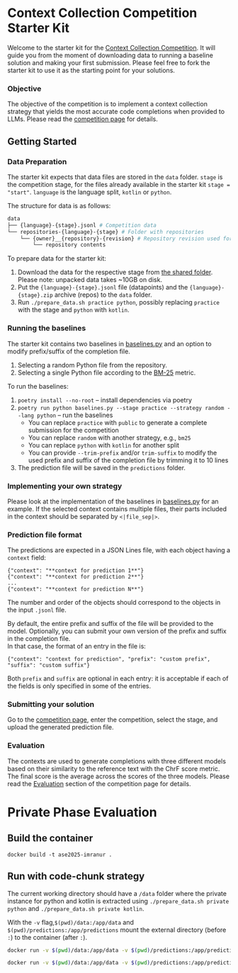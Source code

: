 # Context Collection Competition Starter Kit

Welcome to the starter kit for the [Context Collection Competition](https://jb.gg/co4). 
It will guide you from the moment of downloading data to running a baseline solution and making your first submission.
Please feel free to fork the starter kit to use it as the starting point for your solutions.

### Objective
The objective of the competition is to implement a context collection strategy that yields the most accurate code completions when provided to LLMs.
Please read the [competition page](https://jb.gg/co4) for details.

## Getting Started 

### Data Preparation

The starter kit expects that data files are stored in the `data` folder. 
`stage` is the competition stage, for the files already available in the starter kit `stage = "start"`. 
`language` is the language split, `kotlin` or `python`.

The structure for data is as follows:
```bash
data
├── {language}-{stage}.jsonl # Competition data
└── repositories-{language}-{stage} # Folder with repositories
    └── {owner}__{repository}-{revision} # Repository revision used for collecting context
        └── repository contents
```

To prepare data for the starter kit:
1. Download the data for the respective stage from [the shared folder](https://drive.google.com/drive/folders/1wcpq7ob33z5wHNFzUaiJWuHWw8sNuumC). Please note: unpacked data takes ~10GB on disk.
2. Put the `{language}-{stage}.jsonl` file (datapoints) and the `{language}-{stage}.zip` archive (repos) to the `data` folder.
3. Run `./prepare_data.sh practice python`, possibly replacing `practice` with the stage and `python` with `kotlin`.


### Running the baselines

The starter kit contains two baselines in [baselines.py](baselines.py) and an option to modify prefix/suffix of the completion file. 
1. Selecting a random Python file from the repository.
2. Selecting a single Python file according to the [BM-25](https://en.wikipedia.org/wiki/Okapi_BM25) metric. 



To run the baselines:
1. `poetry install --no-root` &ndash; install dependencies via poetry
2. `poetry run python baselines.py --stage practice --strategy random --lang python` &ndash; run the baselines
   - You can replace `practice` with `public` to generate a complete submission for the competition
   - You can replace `random` with another strategy, e.g., `bm25`
   - You can replace `python` with `kotlin` for another split
   - You can provide `--trim-prefix` and/or `trim-suffix` to modify the used prefix and suffix of the completion file by trimming it to 10 lines
3. The prediction file will be saved in the `predictions` folder.

### Implementing your own strategy
Please look at the implementation of the baselines in [baselines.py](baselines.py) for an example.
If the selected context contains multiple files, their parts included in the context should be separated by `<|file_sep|>`.

### Prediction file format
The predictions are expected in a JSON Lines file, with each object having a ``context`` field:
```
{"context": "**context for prediction 1**"}
{"context": "**context for prediction 2**"}
...
{"context": "**context for prediction N**"}
```
The number and order of the objects should correspond to the objects in the input ``.jsonl`` file.

By default, the entire prefix and suffix of the file will be provided to the model.
Optionally, you can submit your own version of the prefix and suffix in the completion file.  
In that case, the format of an entry in the file is:
```
{"context": "context for prediction", "prefix": "custom prefix", "suffix": "custom suffix"}
```
Both `prefix` and `suffix` are optional in each entry: it is acceptable if each of the fields is only specified in some of the entries. 

### Submitting your solution

Go to the [competition page](https://eval.ai/web/challenges/challenge-page/2516), enter the competition, select the stage, and upload the generated prediction file.

### Evaluation
The contexts are used to generate completions with three different models based on their similarity to the reference text with the ChrF score metric. 
The final score is the average across the scores of the three models.
Please read the [Evaluation](https://eval.ai/web/challenges/challenge-page/2516/evaluation) section of the competition page for details.

# Private Phase Evaluation
## Build the container
`docker build -t ase2025-imranur .`

## Run with code-chunk strategy
The current working directory should have a `/data` folder where the private instance for python and kotlin is extracted using `./prepare_data.sh private python` and `./prepare_data.sh private kotlin`.

With the `-v` flag,`$(pwd)/data:/app/data` and `$(pwd)/predictions:/app/predictions` mount the external directory (before `:`) to the container (after `:`).

```bash
docker run -v $(pwd)/data:/app/data -v $(pwd)/predictions:/app/predictions ase2025-imranur poetry run python baselines.py --stage private --strategy code-chunk --lang python
```

```bash
docker run -v $(pwd)/data:/app/data -v $(pwd)/predictions:/app/predictions ase2025-imranur poetry run python baselines.py --stage private --strategy code-chunk --lang kotlin
```

